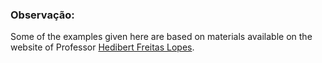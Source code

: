 ### Observação:

Some of the examples given here are based on materials available on the website of Professor [Hedibert Freitas Lopes](https://hedibert.org/).

